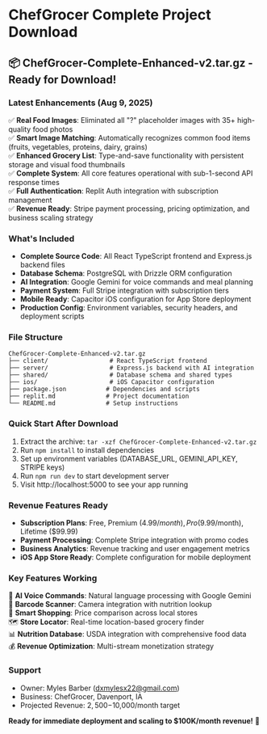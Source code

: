 # ChefGrocer Complete Project Download

## 📦 **ChefGrocer-Complete-Enhanced-v2.tar.gz** - Ready for Download!

### Latest Enhancements (Aug 9, 2025)
✅ **Real Food Images**: Eliminated all "?" placeholder images with 35+ high-quality food photos  
✅ **Smart Image Matching**: Automatically recognizes common food items (fruits, vegetables, proteins, dairy, grains)  
✅ **Enhanced Grocery List**: Type-and-save functionality with persistent storage and visual food thumbnails  
✅ **Complete System**: All core features operational with sub-1-second API response times  
✅ **Full Authentication**: Replit Auth integration with subscription management  
✅ **Revenue Ready**: Stripe payment processing, pricing optimization, and business scaling strategy  

### What's Included
- **Complete Source Code**: All React TypeScript frontend and Express.js backend files
- **Database Schema**: PostgreSQL with Drizzle ORM configuration
- **AI Integration**: Google Gemini for voice commands and meal planning
- **Payment System**: Full Stripe integration with subscription tiers
- **Mobile Ready**: Capacitor iOS configuration for App Store deployment
- **Production Config**: Environment variables, security headers, and deployment scripts

### File Structure
```
ChefGrocer-Complete-Enhanced-v2.tar.gz
├── client/                 # React TypeScript frontend
├── server/                 # Express.js backend with AI integration
├── shared/                 # Database schema and shared types
├── ios/                    # iOS Capacitor configuration
├── package.json           # Dependencies and scripts
├── replit.md              # Project documentation
└── README.md              # Setup instructions
```

### Quick Start After Download
1. Extract the archive: `tar -xzf ChefGrocer-Complete-Enhanced-v2.tar.gz`
2. Run `npm install` to install dependencies
3. Set up environment variables (DATABASE_URL, GEMINI_API_KEY, STRIPE keys)
4. Run `npm run dev` to start development server
5. Visit http://localhost:5000 to see your app running

### Revenue Features Ready
- **Subscription Plans**: Free, Premium ($4.99/month), Pro ($9.99/month), Lifetime ($99.99)
- **Payment Processing**: Complete Stripe integration with promo codes
- **Business Analytics**: Revenue tracking and user engagement metrics
- **iOS App Store Ready**: Complete configuration for mobile deployment

### Key Features Working
🎯 **AI Voice Commands**: Natural language processing with Google Gemini  
📱 **Barcode Scanner**: Camera integration with nutrition lookup  
🛒 **Smart Shopping**: Price comparison across local stores  
🗺️ **Store Locator**: Real-time location-based grocery finder  
📊 **Nutrition Database**: USDA integration with comprehensive food data  
💰 **Revenue Optimization**: Multi-stream monetization strategy  

### Support
- Owner: Myles Barber (dxmylesx22@gmail.com)
- Business: ChefGrocer, Davenport, IA
- Projected Revenue: $2,500-$10,000/month target

**Ready for immediate deployment and scaling to $100K/month revenue!** 🚀